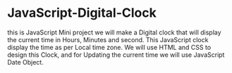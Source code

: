 # JavaScript-Digital-Clock
 this is JavaScript Mini project we will make a Digital clock that will display the current time in Hours, Minutes and second. This JavaScript clock display the time as per Local time zone. We will use HTML and CSS to design this Clock, and for Updating the current time we will use JavaScript Date Object. 
